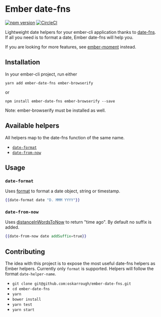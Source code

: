 # Ember date-fns

[![npm version](https://badge.fury.io/js/ember-date-fns.svg)](https://badge.fury.io/js/ember-date-fns)
[![CircleCI](https://circleci.com/gh/oskarrough/ember-date-fns.svg?style=svg)](https://circleci.com/gh/oskarrough/ember-date-fns)

Lightweight date helpers for your ember-cli application thanks to [date-fns](https://date-fns.org/). If all you need is to format a date, Ember date-fns will help you.

If you are looking for more features, see [ember-moment](https://github.com/stefanpenner/ember-moment) instead.

## Installation

In your ember-cli project, run either

`yarn add ember-date-fns ember-browserify`

or

`npm install ember-date-fns ember-browserify --save`

Note: ember-browserify must be installed as well.
  
## Available helpers

All helpers map to the date-fns function of the same name.

+ [`date-format`](#date-format)
+ [`date-from-now`](#date-from-now)

## Usage

### `date-format`

Uses [format](https://date-fns.org/docs/format) to format a date object, string or timestamp.

```hbs
{{date-format date "D. MMM YYYY"}}
```

### `date-from-now`

Uses [distanceInWordsToNow](https://date-fns.org/docs/distanceInWordsToNow) to return "time ago". By default no suffix is added.

```hbs
{{date-from-now date addSuffix=true}}
```

## Contributing

The idea with this project is to expose the most useful date-fns helpers as Ember helpers. Currently only `format` is supported. Helpers will follow the format `date-helper-name`.

* `git clone git@github.com:oskarrough/ember-date-fns.git` 
* `cd ember-date-fns`
* `yarn`
* `bower install`
* `yarn test`
* `yarn start`

